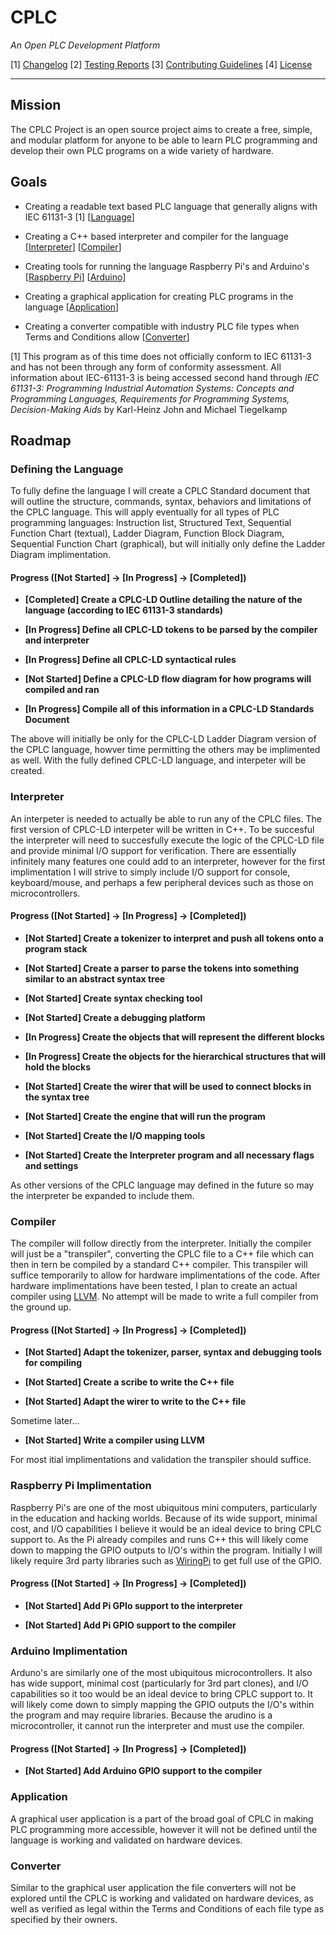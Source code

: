 # CPLC 

*An Open PLC Development Platform*

[1] [Changelog](/CHANGELOG.md) [2] [Testing Reports](/Testing/TESTING.md) [3] [Contributing Guidelines](/CONTRIBUTING.md) [4] [License](/License) 

---

## Mission

The CPLC Project is an open source project aims to create a free, simple, and modular platform for anyone to be able to learn PLC programming and develop their own PLC programs on a wide variety of hardware.  


## Goals

+ Creating a readable text based PLC language that generally aligns with IEC 61131-3 [1] [[Language](#Defining-the-Language)]

+ Creating a C++ based interpreter and compiler for the language [[Interpreter](#Interpreter)] [[Compiler](#Compiler)]

+ Creating tools for running the language Raspberry Pi's and Arduino's [[Raspberry Pi](#Raspberry-Pi-Implimentation)] [[Arduino](#Arduino-Implimentation)]

+ Creating a graphical application for creating PLC programs in the language [[Application](#Application)]

+ Creating a converter compatible with industry PLC file types when Terms and Conditions allow [[Converter](#Converter)]

[1] This program as of this time does not officially conform to IEC 61131-3 and has not been through any form of conformity assessment. All information about IEC-61131-3 is being accessed second hand through *IEC 61131-3: Programming Industrial Automation Systems: Concepts and Programming Languages, Requirements for Programming Systems, Decision-Making Aids* by Karl-Heinz John and Michael Tiegelkamp

## Roadmap

### Defining the Language

To fully define the language I will create a CPLC Standard document that will outline the structure, commands, syntax, behaviors and limitations of the CPLC language. This will apply eventually for all types of PLC programming languages: Instruction list,
Structured Text, Sequential Function Chart (textual), Ladder Diagram, Function Block Diagram, Sequential Function Chart (graphical),  but will initially only define the Ladder Diagram implimentation.

#### Progress ([Not Started] -> [In Progress] -> [Completed])


+ **[Completed] Create a CPLC-LD Outline detailing the nature of the language (according to IEC 61131-3 standards)**

+ **[In Progress] Define all CPLC-LD tokens to be parsed by the compiler and interpreter**

+ **[In Progress] Define all CPLC-LD syntactical rules**

+ **[Not Started] Define a CPLC-LD flow diagram for how programs will compiled and ran**

+ **[In Progress] Compile all of this information in a CPLC-LD Standards Document**


The above will initially be only for the CPLC-LD Ladder Diagram version of the CPLC language, howver time permitting the others may be implimented as well. With the fully defined CPLC-LD language, and interpeter will be created.

### Interpreter

An interpeter is needed to actually be able to run any of the CPLC files. The first version of CPLC-LD interpeter will be written in C++. To be succesful the interpreter will need to succesfully execute the logic of the CPLC-LD file and provide minimal I/O support for verification. There are essentially infinitely many features one could add to an interpreter, however for the first implimentation I will strive to simply include I/O support for console, keyboard/mouse, and perhaps a few peripheral devices such as those on microcontrollers. 

#### Progress ([Not Started] -> [In Progress] -> [Completed])

+ **[Not Started] Create a tokenizer to interpret and push all tokens onto a program stack**

+ **[Not Started] Create a parser to parse the tokens into something similar to an abstract syntax tree**

+ **[Not Started] Create syntax checking tool**

+ **[Not Started] Create a debugging platform**

+ **[In Progress] Create the objects that will represent the different blocks**

+ **[In Progress] Create the objects for the hierarchical structures that will hold the blocks**

+ **[Not Started] Create the wirer that will be used to connect blocks in the syntax tree**

+ **[Not Started] Create the engine that will run the program**

+ **[Not Started] Create the I/O mapping tools**

+ **[Not Started] Create the Interpreter program and all necessary flags and settings**

As other versions of the CPLC language may defined in the future so may the interpreter be expanded to include them.

### Compiler

The compiler will follow directly from the interpreter. Initially the compiler will just be a "transpiler", converting the CPLC file to a C++ file which can then in tern be compiled by a standard C++ compiler. This transpiler will suffice temporarily to allow for hardware implimentations of the code. After hardware implimentations have been tested, I plan to create an actual compiler using [LLVM](https://llvm.org/). No attempt will be made to write a full compiler from the ground up.

#### Progress ([Not Started] -> [In Progress] -> [Completed])

+ **[Not Started] Adapt the tokenizer, parser, syntax and debugging tools for compiling**

+ **[Not Started] Create a scribe to write the C++ file**

+ **[Not Started] Adapt the wirer to write to the C++ file**

Sometime later...

+ **[Not Started] Write a compiler using LLVM**

For most itial implimentations and validation the transpiler should suffice.

### Raspberry Pi Implimentation

Raspberry Pi's are one of the most ubiquitous mini computers, particularly in the education and hacking worlds. Because of its wide support, minimal cost, and I/O capabilities I believe it would be an ideal device to bring CPLC support to. As the Pi already compiles and runs C++ this will likely come down to mapping the GPIO outputs to I/O's within the program. Initially I will likely require 3rd party libraries such as [WiringPi](http://wiringpi.com/) to get full use of the GPIO. 

#### Progress ([Not Started] -> [In Progress] -> [Completed])

+ **[Not Started] Add Pi GPIo support to the interpreter**

+ **[Not Started] Add Pi GPIO support to the compiler**

### Arduino Implimentation

Arduno's are similarly one of the most ubiquitous microcontrollers. It also has wide support, minimal cost (particularly for 3rd part clones), and I/O capabilities so it too would be an ideal device to bring CPLC support to. It will likely come down to simply mapping the GPIO outputs the I/O's within the program and may require libraries. Because the arudino is a microcontroller, it cannot run the interpreter and must use the compiler.


#### Progress ([Not Started] -> [In Progress] -> [Completed])

+ **[Not Started] Add Arduino GPIO support to the compiler**

### Application

A graphical user application is a part of the broad goal of CPLC in making PLC programming more accessible, however it will not be defined until the language is working and validated on hardware devices.

### Converter

Similar to the graphical user application the file converters will not be explored until the CPLC is working and validated on hardware devices, as well as verified as legal within the Terms and Conditions of each file type as specified by their owners.




